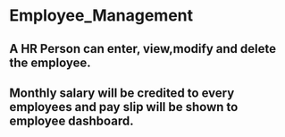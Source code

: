 # Employee_Management

## A HR Person can enter, view,modify and delete the employee.
## Monthly salary will be credited to every employees and pay slip will be shown to employee dashboard.
